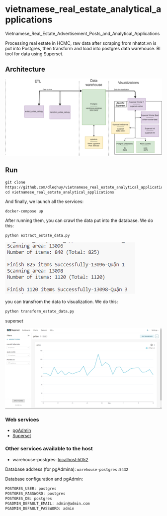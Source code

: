 # vietnamese_real_estate_analytical_applications
Vietnamese_Real_Estate_Advertisement_Posts_and_Analytical_Applications

Processing real estate in HCMC, raw data after scraping from nhatot.vn is put into Postgres, then transform and load into postgres data warehouse. BI tool for data using Superset.

## Architecture

![](docs/Architecture.drawio.png)

## Run

    git clone https://github.com/dleqhuy/vietnamese_real_estate_analytical_applications.git
    cd vietnamese_real_estate_analytical_applications

And finally, we launch all the services:

```sh
docker-compose up
```

After running them, you can crawl the data put into the database. We do this:

```sh
python extract_estate_data.py
```
![](docs/extract_estate_data.png)

you can transfrom the data to visualization. We do this:
```sh
python transform_estate_data.py
```
superset

![](docs/superset.png)

### Web services

*   [pgAdmin](http://localhost:5050)
*   [Superset](http://localhost:5054)

### Other services available to the host

*   warehouse-postgres: [localhost:5052](\[localhost:5052])

Database address (for pgAdmina): `warehouse-postgres:5432`

Database configuration and pgAdmin:

```text
POSTGRES_USER: postgres
POSTGRES_PASSWORD: postgres
POSTGRES_DB: postgres
PGADMIN_DEFAULT_EMAIL: admin@admin.com
PGADMIN_DEFAULT_PASSWORD: admin
```


